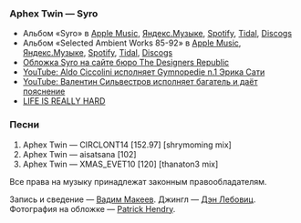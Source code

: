 ### Aphex Twin — Syro

- Альбом «Syro» в
	[Apple Music](https://music.apple.com/album/911319255),
	[Яндекс.Музыке](https://music.yandex.ru/album/6372925),
	[Spotify](https://open.spotify.com/album/6oRuinkJdTge4hpTuClEF8),
	[Tidal](https://tidal.com/album/34298496),
	[Discogs](https://www.discogs.com/master/734427)
- Альбом «Selected Ambient Works 85-92» в
	[Apple Music](https://music.apple.com/album/1108845101),
	[Яндекс.Музыке](https://music.yandex.ru/album/3452941),
	[Spotify](https://open.spotify.com/album/7aNclGRxTysfh6z0d8671k),
	[Tidal](https://tidal.com/browse/album/59962969),
	[Discogs](https://www.discogs.com/master/565)
- [Обложка Syro на сайте бюро The Designers Republic](https://www.thedesignersrepublic.com/syro)
- [YouTube: Aldo Ciccolini исполняет Gymnopedie n.1 Эрика Сати](https://youtu.be/0peXnOnDgQ8)
- [YouTube: Валентин Сильвестров исполняет багатель и даёт пояснение](https://youtu.be/QcWvR8GKtc8)
- [LIFE IS REALLY HARD](https://www.instagram.com/p/B5VbyJsp2K9/)

### Песни

1. Aphex Twin — CIRCLONT14 [152.97] [shrymoming mix]
2. Aphex Twin — aisatsana [102]
3. Aphex Twin — XMAS_EVET10 [120] [thanaton3 mix]

Все права на музыку принадлежат законным правообладателям.

Запись и сведение — [Вадим Макеев](https://twitter.com/pepelsbey).
Джингл — [Дэн Лебовиц](https://www.youtube.com/channel/UC38A5qHrlc_Zgua7vL4b96w).
Фотография на обложке — [Patrick Hendry](https://unsplash.com/photos/_lofCeUHMOo).
